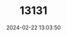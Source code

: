 ---
title: "13131"
category: "Paramelomys rubex"
draft: false
date: 2024-02-22 13:03:50
languages:
  English: ["Mountain Mosaic-tailed Rat", "Mountain Paramelomys"]
---